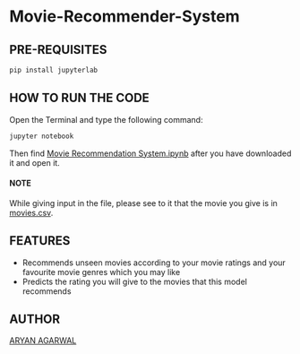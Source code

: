 # Movie-Recommender-System

## PRE-REQUISITES
```bash
pip install jupyterlab
```

## HOW TO RUN THE CODE
Open the Terminal and type the following command:
```bash
jupyter notebook
```
Then find [Movie Recommendation System.ipynb](https://github.com/worldinmyfist/Movie-Recommender-System/blob/master/Movie%20Recommendation%20System.ipynb) after you have downloaded it and open it.
#### NOTE 
While giving input in the file, please see to it that the movie you give is in [movies.csv](https://github.com/worldinmyfist/Movie-Recommender-System/blob/master/movies.csv).

## FEATURES
* Recommends unseen movies according to your movie ratings and your favourite movie genres which you may like
* Predicts the rating you will give to the movies that this model recommends
 
## AUTHOR
[ARYAN AGARWAL](https://github.com/worldinmyfist/)
